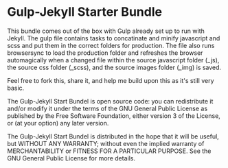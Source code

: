 <h1>Gulp-Jekyll Starter Bundle</h1>
<p>This bundle comes out of the box with Gulp already set up to run with Jekyll. The gulp file contains tasks to concatinate and minify javascript and scss and put them in the correct folders for production. The file also runs browsersync to load the production folder and refreshes the browser automagically when a changed file within the source javascript folder (_js), the source css folder (_scss), and the source images folder (_img) is saved.</p>

<p>Feel free to fork this, share it, and help me build upon this as it's still very basic.</p>

The Gulp-Jekyll Start Bundel is open source code: you can redistribute it and/or modify it under the terms of the GNU General Public License as published by the Free Software Foundation, either version 3 of the License, or (at your option) any later version.

The Gulp-Jekyll Start Bundel is distributed in the hope that it will be useful, but WITHOUT ANY WARRANTY; without even the implied warranty of MERCHANTABILITY or FITNESS FOR A PARTICULAR PURPOSE.  See the GNU General Public License for more details.
